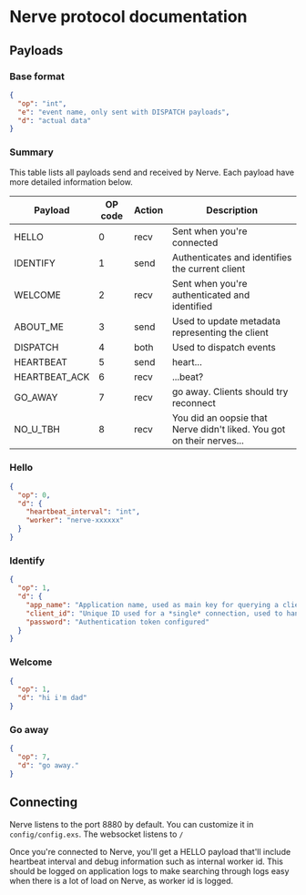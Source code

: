 # Nerve protocol documentation

## Payloads

### Base format
```json
{
  "op": "int",
  "e": "event name, only sent with DISPATCH payloads",
  "d": "actual data"
}
```

### Summary
This table lists all payloads send and received by Nerve. Each payload have more detailed information below.

| Payload       | OP code | Action | Description                                                           |
|---------------|---------|--------|-----------------------------------------------------------------------|
| HELLO         | 0       | recv   | Sent when you're connected                                            |
| IDENTIFY      | 1       | send   | Authenticates and identifies the current client                       |
| WELCOME       | 2       | recv   | Sent when you're authenticated and identified                         |
| ABOUT_ME      | 3       | send   | Used to update metadata representing the client                       |
| DISPATCH      | 4       | both   | Used to dispatch events                                               |
| HEARTBEAT     | 5       | send   | heart...                                                              |
| HEARTBEAT_ACK | 6       | recv   | ...beat?                                                              |
| GO_AWAY       | 7       | recv   | go away. Clients should try reconnect                                 |
| NO_U_TBH      | 8       | recv   | You did an oopsie that Nerve didn't liked. You got on their nerves... |

### Hello
```json
{
  "op": 0,
  "d": {
    "heartbeat_interval": "int",
    "worker": "nerve-xxxxxx"
  }
}
```

### Identify
```json
{
  "op": 1,
  "d": {
    "app_name": "Application name, used as main key for querying a client",
    "client_id": "Unique ID used for a *single* connection, used to handle reconnecting",
    "password": "Authentication token configured"
  }
}
```

### Welcome
```json
{
  "op": 1,
  "d": "hi i'm dad"
}
```

### Go away
```json
{
  "op": 7,
  "d": "go away."
}
```

## Connecting
Nerve listens to the port 8880 by default. You can customize it in `config/config.exs`. The websocket listens to `/`

Once you're connected to Nerve, you'll get a HELLO payload that'll include heartbeat interval and debug information
such as internal worker id. This should be logged on application logs to make searching through logs easy when there is
a lot of load on Nerve, as worker id is logged.
